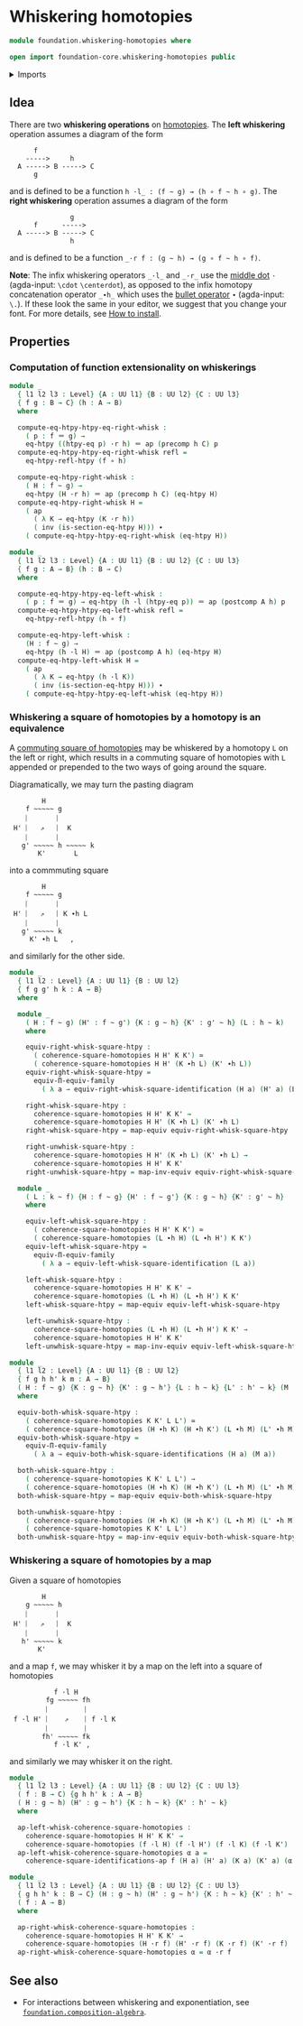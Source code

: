 # Whiskering homotopies

```agda
module foundation.whiskering-homotopies where

open import foundation-core.whiskering-homotopies public
```

<details><summary>Imports</summary>

```agda
open import foundation.action-on-identifications-functions
open import foundation.commuting-squares-of-homotopies
open import foundation.commuting-squares-of-identifications
open import foundation.path-algebra
open import foundation.homotopy-induction
open import foundation.postcomposition-functions
open import foundation.universe-levels

open import foundation-core.equivalences
open import foundation-core.function-extensionality
open import foundation-core.function-types
open import foundation-core.functoriality-dependent-function-types
open import foundation-core.homotopies
open import foundation-core.identity-types
open import foundation-core.precomposition-functions
```

</details>

## Idea

There are two **whiskering operations** on
[homotopies](foundation-core.homotopies.md). The **left whiskering** operation
assumes a diagram of the form

```text
      f
    ----->     h
  A -----> B -----> C
      g
```

and is defined to be a function `h ·l_ : (f ~ g) → (h ∘ f ~ h ∘ g)`. The **right
whiskering** operation assumes a diagram of the form

```text
               g
      f      ----->
  A -----> B -----> C
               h
```

and is defined to be a function `_·r f : (g ~ h) → (g ∘ f ~ h ∘ f)`.

**Note**: The infix whiskering operators `_·l_` and `_·r_` use the
[middle dot](https://codepoints.net/U+00B7) `·` (agda-input: `\cdot`
`\centerdot`), as opposed to the infix homotopy concatenation operator `_∙h_`
which uses the [bullet operator](https://codepoints.net/U+2219) `∙` (agda-input:
`\.`). If these look the same in your editor, we suggest that you change your
font. For more details, see [How to install](HOWTO-INSTALL.md).

## Properties

### Computation of function extensionality on whiskerings

```agda
module _
  { l1 l2 l3 : Level} {A : UU l1} {B : UU l2} {C : UU l3}
  { f g : B → C} (h : A → B)
  where

  compute-eq-htpy-htpy-eq-right-whisk :
    ( p : f ＝ g) →
    eq-htpy ((htpy-eq p) ·r h) ＝ ap (precomp h C) p
  compute-eq-htpy-htpy-eq-right-whisk refl =
    eq-htpy-refl-htpy (f ∘ h)

  compute-eq-htpy-right-whisk :
    ( H : f ~ g) →
    eq-htpy (H ·r h) ＝ ap (precomp h C) (eq-htpy H)
  compute-eq-htpy-right-whisk H =
    ( ap
      ( λ K → eq-htpy (K ·r h))
      ( inv (is-section-eq-htpy H))) ∙
    ( compute-eq-htpy-htpy-eq-right-whisk (eq-htpy H))
```

```agda
module _
  { l1 l2 l3 : Level} {A : UU l1} {B : UU l2} {C : UU l3}
  { f g : A → B} (h : B → C)
  where

  compute-eq-htpy-htpy-eq-left-whisk :
    ( p : f ＝ g) → eq-htpy (h ·l (htpy-eq p)) ＝ ap (postcomp A h) p
  compute-eq-htpy-htpy-eq-left-whisk refl =
    eq-htpy-refl-htpy (h ∘ f)

  compute-eq-htpy-left-whisk :
    (H : f ~ g) →
    eq-htpy (h ·l H) ＝ ap (postcomp A h) (eq-htpy H)
  compute-eq-htpy-left-whisk H =
    ( ap
      ( λ K → eq-htpy (h ·l K))
      ( inv (is-section-eq-htpy H))) ∙
    ( compute-eq-htpy-htpy-eq-left-whisk (eq-htpy H))
```

### Whiskering a square of homotopies by a homotopy is an equivalence

A
[commuting square of homotopies](foundation.commuting-squares-of-homotopies.md)
may be whiskered by a homotopy `L` on the left or right, which results in a
commuting square of homotopies with `L` appended or prepended to the two ways of
going around the square.

Diagramatically, we may turn the pasting diagram

```text
        H
    f ~~~~~ g
    ︴      ︴
 H' ︴  ⇗   ︴ K
    ︴      ︴
   g' ~~~~~ h ~~~~~ k
       K'       L
```

into a commmuting square

```text
        H
    f ~~~~~ g
    ︴      ︴
 H' ︴  ⇗   ︴K ∙h L
    ︴      ︴
   g' ~~~~~ k
     K' ∙h L   ,
```

and similarly for the other side.

```agda
module _
  { l1 l2 : Level} {A : UU l1} {B : UU l2}
  { f g g' h k : A → B}
  where

  module _
    ( H : f ~ g) (H' : f ~ g') {K : g ~ h} {K' : g' ~ h} (L : h ~ k)
    where

    equiv-right-whisk-square-htpy :
      ( coherence-square-homotopies H H' K K') ≃
      ( coherence-square-homotopies H H' (K ∙h L) (K' ∙h L))
    equiv-right-whisk-square-htpy =
      equiv-Π-equiv-family
        ( λ a → equiv-right-whisk-square-identification (H a) (H' a) (L a))

    right-whisk-square-htpy :
      coherence-square-homotopies H H' K K' →
      coherence-square-homotopies H H' (K ∙h L) (K' ∙h L)
    right-whisk-square-htpy = map-equiv equiv-right-whisk-square-htpy

    right-unwhisk-square-htpy :
      coherence-square-homotopies H H' (K ∙h L) (K' ∙h L) →
      coherence-square-homotopies H H' K K'
    right-unwhisk-square-htpy = map-inv-equiv equiv-right-whisk-square-htpy

  module _
    ( L : k ~ f) {H : f ~ g} {H' : f ~ g'} {K : g ~ h} {K' : g' ~ h}
    where

    equiv-left-whisk-square-htpy :
      ( coherence-square-homotopies H H' K K') ≃
      ( coherence-square-homotopies (L ∙h H) (L ∙h H') K K')
    equiv-left-whisk-square-htpy =
      equiv-Π-equiv-family
        ( λ a → equiv-left-whisk-square-identification (L a))

    left-whisk-square-htpy :
      coherence-square-homotopies H H' K K' →
      coherence-square-homotopies (L ∙h H) (L ∙h H') K K'
    left-whisk-square-htpy = map-equiv equiv-left-whisk-square-htpy

    left-unwhisk-square-htpy :
      coherence-square-homotopies (L ∙h H) (L ∙h H') K K' →
      coherence-square-homotopies H H' K K'
    left-unwhisk-square-htpy = map-inv-equiv equiv-left-whisk-square-htpy

module _
  { l1 l2 : Level} {A : UU l1} {B : UU l2}
  { f g h h' k m : A → B}
  ( H : f ~ g) {K : g ~ h} {K' : g ~ h'} {L : h ~ k} {L' : h' ~ k} (M : k ~ m)
  where

  equiv-both-whisk-square-htpy :
    ( coherence-square-homotopies K K' L L') ≃
    ( coherence-square-homotopies (H ∙h K) (H ∙h K') (L ∙h M) (L' ∙h M))
  equiv-both-whisk-square-htpy =
    equiv-Π-equiv-family
      ( λ a → equiv-both-whisk-square-identifications (H a) (M a))

  both-whisk-square-htpy :
    ( coherence-square-homotopies K K' L L') →
    ( coherence-square-homotopies (H ∙h K) (H ∙h K') (L ∙h M) (L' ∙h M))
  both-whisk-square-htpy = map-equiv equiv-both-whisk-square-htpy

  both-unwhisk-square-htpy :
    ( coherence-square-homotopies (H ∙h K) (H ∙h K') (L ∙h M) (L' ∙h M)) →
    ( coherence-square-homotopies K K' L L')
  both-unwhisk-square-htpy = map-inv-equiv equiv-both-whisk-square-htpy
```

### Whiskering a square of homotopies by a map

Given a square of homotopies

```text
        H
    g ~~~~~ h
    ︴      ︴
 H' ︴  ⇗   ︴ K
    ︴      ︴
   h' ~~~~~ k
       K'
```

and a map `f`, we may whisker it by a map on the left into a square of
homotopies

```text
           f ·l H
         fg ~~~~~ fh
         ︴        ︴
 f ·l H' ︴   ⇗    ︴f ·l K
         ︴        ︴
        fh' ~~~~~ fk
           f ·l K' ,
```

and similarly we may whisker it on the right.

```agda
module _
  { l1 l2 l3 : Level} {A : UU l1} {B : UU l2} {C : UU l3}
  ( f : B → C) {g h h' k : A → B}
  ( H : g ~ h) (H' : g ~ h') {K : h ~ k} {K' : h' ~ k}
  where

  ap-left-whisk-coherence-square-homotopies :
    coherence-square-homotopies H H' K K' →
    coherence-square-homotopies (f ·l H) (f ·l H') (f ·l K) (f ·l K')
  ap-left-whisk-coherence-square-homotopies α a =
    coherence-square-identifications-ap f (H a) (H' a) (K a) (K' a) (α a)

module _
  { l1 l2 l3 : Level} {A : UU l1} {B : UU l2} {C : UU l3}
  { g h h' k : B → C} (H : g ~ h) (H' : g ~ h') {K : h ~ k} {K' : h' ~ k}
  ( f : A → B)
  where

  ap-right-whisk-coherence-square-homotopies :
    coherence-square-homotopies H H' K K' →
    coherence-square-homotopies (H ·r f) (H' ·r f) (K ·r f) (K' ·r f)
  ap-right-whisk-coherence-square-homotopies α = α ·r f
```

## See also

- For interactions between whiskering and exponentiation, see
  [`foundation.composition-algebra`](foundation.composition-algebra.md).
